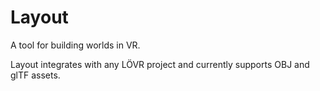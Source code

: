 # Layout

A tool for building worlds in VR. 

Layout integrates with any LÖVR project and currently supports OBJ and glTF assets.
